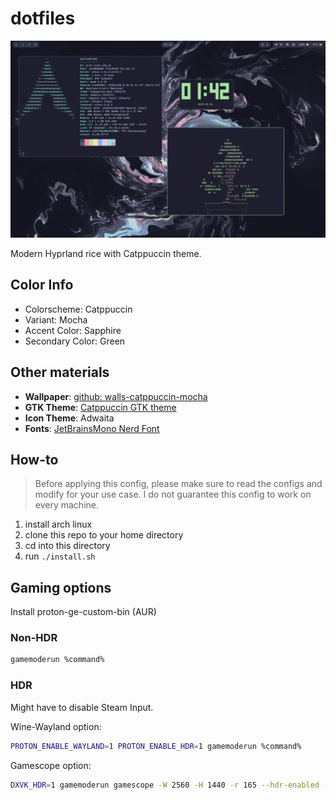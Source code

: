 # dotfiles

![A screenshot of my rice](./screenshot.png)

Modern Hyprland rice with Catppuccin theme.

## Color Info

- Colorscheme: Catppuccin
- Variant: Mocha
- Accent Color: Sapphire
- Secondary Color: Green

## Other materials

- **Wallpaper**: [github: walls-catppuccin-mocha](https://github.com/orangci/walls-catppuccin-mocha/blob/master/abstract-swirls.jpg)
- **GTK Theme**: [Catppuccin GTK theme](https://github.com/Fausto-Korpsvart/Catppuccin-GTK-Theme)
- **Icon Theme**: Adwaita
- **Fonts**: [JetBrainsMono Nerd Font](https://www.nerdfonts.com/font-downloads)

## How-to

> Before applying this config, please make sure to read the configs and modify for your use case. I do not guarantee this config to work on every machine.

1. install arch linux
2. clone this repo to your home directory
3. cd into this directory
4. run `./install.sh`

## Gaming options

Install proton-ge-custom-bin (AUR)

### Non-HDR

```bash
gamemoderun %command%
```

### HDR

Might have to disable Steam Input.

Wine-Wayland option:

```bash
PROTON_ENABLE_WAYLAND=1 PROTON_ENABLE_HDR=1 gamemoderun %command%
```

Gamescope option:

```bash
DXVK_HDR=1 gamemoderun gamescope -W 2560 -H 1440 -r 165 --hdr-enabled -f -- %command%
```
